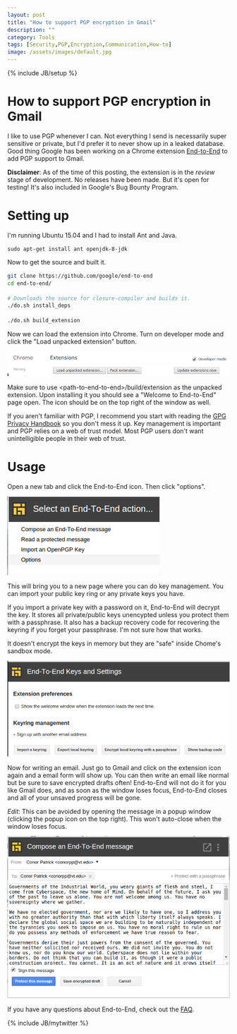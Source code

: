 ```yaml
---
layout: post
title: "How to support PGP encryption in Gmail"
description: ""
category: Tools
tags: [Security,PGP,Encryption,Communication,How-to]
image: /assets/images/default.jpg
---
```

{% include JB/setup %}

# How to support PGP encryption in Gmail

I like to use PGP whenever I can.  Not everything I send is necessarily super sensitive
or private, but I'd prefer it to never show up in a leaked database.  Good thing
Google has been working on a Chrome extension [End-to-End](https://github.com/google/end-to-end) to add PGP support to Gmail.

**Disclaimer**:  As of the time of this posting, the extension is in the *review* stage of development.
No releases have been made.  But it's open for testing!  It's also included in Google's Bug Bounty Program.

# Setting up

I'm running Ubuntu 15.04 and I had to install Ant and Java.

```
sudo apt-get install ant openjdk-8-jdk
```

Now to get the source and built it.

``` bash
git clone https://github.com/google/end-to-end
cd end-to-end/

# Downloads the source for closure-compiler and builds it.
./do.sh install_deps

./do.sh build_extension
```

Now we can load the extension into Chrome.  Turn on developer mode and click the "Load unpacked extension" button.

![Developer mode and unpacked extension](/assets/images/devmode.png "Developer mode and unpacked extension")

Make sure to use \<path-to-end-to-end\>/build/extension as the unpacked extension.  Upon installing it
you should see a "Welcome to End-to-End" page open.  The icon should be on the top right of the window as well.


If you aren't familiar with PGP, I recommend you start with reading the [GPG Privacy Handbook](https://www.gnupg.org/gph/en/manual.html)
so you don't mess it up.  Key management is important and PGP relies on a web of trust model.  Most PGP users don't want unintelligible people
in their web of trust.

# Usage

Open a new tab and click the End-to-End icon.  Then click "options".

![The dropdown for a new tab](/assets/images/end2end/options.png)

This will bring you to a new page where you can do key management.
You can import your public key ring or any private keys you have.  

If you import a private key with a password on it, End-to-End will decrypt the
key.  It stores all private/public keys unencypted unless you protect them with a passphrase.
It also has a backup recovery code for recovering the keyring if you forget your passphrase.  I'm
not sure how that works.

It doesn't encrypt the keys in memory but they are "safe" inside Chome's sandbox mode.

![The dropdown for a new tab](/assets/images/end2end/keymng.png)


Now for writing an email.  Just go to Gmail and click on the extension icon again and a email form will show up.
You can then write an email like normal but be sure to save encrypted drafts often!  End-to-End will not do it
for you like Gmail does, and as soon as the window loses focus, End-to-End closes and all of your unsaved progress
will be gone. 

*Edit*:  This can be avoided by opening the message in a popup window (clicking the popup icon on the top right).  This
won't auto-close when the window loses focus.

![](/assets/images/end2end/message.png "The demo (John Barlow's A Declaration of the Independence of Cyberspace)")

If you have any questions about End-to-End, check out the [FAQ](https://github.com/google/end-to-end/wiki/FAQ).

{% include JB/mytwitter %}
